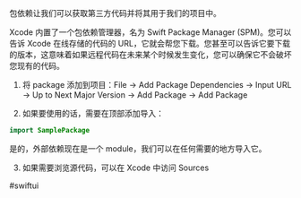 包依赖让我们可以获取第三方代码并将其用于我们的项目中。

Xcode 内置了一个包依赖管理器，名为 Swift Package Manager (SPM)。您可以告诉 Xcode 在线存储的代码的 URL，它就会帮您下载。您甚至可以告诉它要下载的版本，这意味着如果远程代码在未来某个时候发生变化，您可以确保它不会破坏您现有的代码。

1. 将 package 添加到项目：File → Add Package Dependencies → Input URL → Up to Next Major Version → Add Package → Add Package

2. 如果要使用的话，需要在顶部添加导入：

```swift
import SamplePackage
```

是的，外部依赖现在是一个 module，我们可以在任何需要的地方导入它。

3. 如果需要浏览源代码，可以在 Xcode 中访问 Sources

#swiftui 